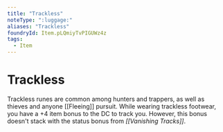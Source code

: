 ```yaml
---
title: "Trackless"
noteType: ":luggage:"
aliases: "Trackless"
foundryId: Item.pLQmiyTvPIGUWz4z
tags:
  - Item
---
```


# Trackless

Trackless runes are common among hunters and trappers, as well as thieves and anyone [[Fleeing]] pursuit. While wearing trackless footwear, you have a +4 item bonus to the DC to track you. However, this bonus doesn't stack with the status bonus from _[[Vanishing Tracks]]_.
